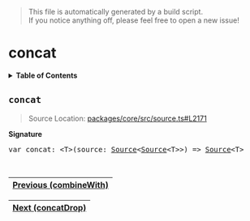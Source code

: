 > This file is automatically generated by a build script.<br>If you notice anything off, please feel free to open a new issue!

# concat

<details><summary><b>Table of Contents</b></summary>

1. [<code>concat</code>](#concat)</details>

## <a name="concat"></a><code>concat</code>

> Source Location: [packages\/core\/src\/source.ts#L2171](..\/..\/packages\/core\/src\/source.ts#L2171)

<b>Signature</b>

<pre>var concat: &lt;T&gt;(source: <a href="../03-api-source/00-Source.md#Source-Interface">Source</a>&lt;<a href="../03-api-source/00-Source.md#Source-Interface">Source</a>&lt;T&gt;&gt;) =&gt; <a href="../03-api-source/00-Source.md#Source-Interface">Source</a>&lt;T&gt;</pre><br>

| [Previous \(combineWith\)](008-combineWith.md#readme) |
| --- |

<div align="right">

| [Next \(concatDrop\)](010-concatDrop.md#readme) |
| --- |
</div>
